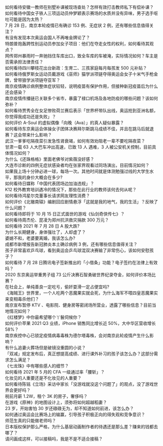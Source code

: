 如何看待安徽一教师在别墅补课被现场查处？怎样有效打击教师私下有偿补课？  
如何看待中国女子铁人三项运动员仲梦颖表示赛场的水质并没有异味，男子选手呕吐可能是因为太热？  
7 月 28 日，南京本轮疫情已有确诊 153 例、无症状 2 例，还有哪些信息值得关注？  
有没有发现本次奥运会国人不再唯金牌论了？  
特朗普炮轰跨性别运动员参加女子项目：他们在夺走女性的权利，如何看待其观点？  
网传郑州暴雨时一奔驰挡住车库出口，致全车库的车被淹，实际情况如何？车主是否需承担法律责任？  
如何看待四川攀枝花出台新政：生育二、三孩家庭每月每孩发 500 元补贴？  
如何看待俄罗斯女运动员戴游戏《巫师》猫学派项链夺得奥运会女子十米气手枪金牌，曾带狼学派项链夺亚军？  
南京疫情确诊病例整体症状较轻，说明疫苗有保护作用，但接种新冠疫苗后为什么还会感染？  
南京疫情传播链已关联多个省市，暴露了禄口机场及各地防疫的哪些问题？该如何弥补？  
如何看待贾秀全在女足惨败荷兰赛后表示「世界杯带队出线，奥运抢到亚洲名额，你觉得我成功还是失败」？  
如何评价 A-Soul 的虚拟偶像「向晚（Ava）」的真人疑似暴露？  
如何看待东京奥运会体操女子团体决赛拜尔斯跳马成绩不佳，并且在跳马后就退赛？这会带来什么影响？  
武汉一爹爹吃隔夜菜引发急性肾衰竭，如何有效劝阻老一辈不要吃隔夜菜？  
甘肃一载 63 人大巴车冲出高速，已致 13 人 遇难，3 人被公安机关控制，目前具体情况如何？  
为什么《还珠格格》里面老佛爷对紫薇没好感？  
大连市诊断的四例无症状感染者均在张家界观看过同场演出，目前情况如何？  
如果我上场十分钟必进一球，每场一次。其他时间就是体测勉强过线的大学生水平，那我的身价大概会在多少?  
如何看待日媒称「中国代表团场边加油违规」？  
K12 校外教育培训遇冷的情况下，那些在此行业的教师该何去何从呢？  
如何看待鸿星尔克董事长请求网友理性消费？  
如何评价《北辙南辕》编剧回应剧情悬浮「这就是我的地气，我的生活」？反映了什么问题？  
如何看待即将于 10 月 15 日正式面世的游戏《仙剑奇侠传七》？  
如何看待周杰伦、昆凌为郑州抗洪救灾捐款 300 万元？  
如何看待 2021 年 7 月 28 日 A 股大跌?  
为什么长期健身，身体强壮了，人却虚了？  
婆媳不和，老婆要离婚，我该怎么办?  
成都市新增报告新冠肺炎本土确诊病例 3 例，还有哪些信息值得关注？  
孩子非常喜欢乒乓球，看到奥运会乒乓球混双决赛输了非常伤心，该如何安慰孩子？  
如何看待 7 月 28 日腾讯电子签新推出的「小借条」功能？电子签约在法律上有效吗？  
2020 东京奥运举重男子组 73 公斤决赛石智勇破世界纪录夺金，如何评价本场比赛？  
在社会上，单纯善良一定吃亏，偷奸耍滑一定占便宜吗?  
《海贼王》世界里，一个人吃两个恶魔果实就会死，为什么海军不喂四皇恶魔果实来变相毒杀他们？  
南京宣布暂停 KTV 、电影院、健身房等密闭场所营业，透露了哪些信息？目前当地情况如何？  
《红楼梦》中你最希望哪个丫鬟伺候你？  
如何评价苹果 2021 Q3 业绩，iPhone 销售同比增长近 50%，大中华区营收增长 58%？  
南京疾控中心已锁定疫情病毒毒株为德尔塔毒株，会对南京此轮疫情产生什么影响？  
有什么追妻火葬场但是破镜没重圆的小说？  
「双减」规定发布后，真正想提高成绩、进行课外补习的孩子该怎么办？这部分需求怎么满足？  
《七龙珠》中有哪些感人的细节？  
如何看待 2021 年 5 月的 CFA 一级通过率「腰斩」？  
化妆见的人重要还是不化妆见的人重要？  
如何看待陈铭《立场》采访中家长「没游戏就没这个问题了」的观点，没了游戏世界会更好吗？  
税前月薪 1.2W，租个 3K 的房子，奢侈吗？  
在游戏《原神》的地图设计上，须弥将如何超越稻妻？  
23 岁，开始害怕 30 岁还碌碌无为，却不知道如何前进，该怎么办？  
如何通过奥运会比赛场上的输赢，引导孩子积极正向的得失观和竞争意识？  
师范生真的只能做老师吗？  
日本版权保护那么严格，为什么基层动画制作者的待遇还是那么差？赚来的钱都去哪了？  
请问画成这样，可以接稿吗，我是不是不适合接稿？  
